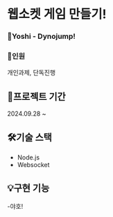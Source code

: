# 웹소켓 게임 만들기! 

### 🐲Yoshi - Dynojump!

### 👥인원
개인과제, 단독진행

## 📆프로젝트 기간
2024.09.28 ~

## 🛠️기술 스택
* Node.js
* Websocket

## 💡구현 기능

-야호!